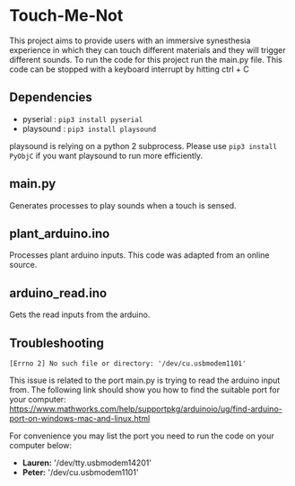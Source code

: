 # Touch-Me-Not
This project aims to provide users with an immersive synesthesia experience in which 
they can touch different materials and they will trigger different sounds. 
To run the code for this project run the main.py file. 
This code can be stopped with a keyboard interrupt by hitting ctrl + C
## Dependencies
- pyserial : ```pip3 install pyserial```
- playsound : ```pip3 install playsound```

playsound is relying on a python 2 subprocess. Please use `pip3 install PyObjC` if you want playsound to run more efficiently.
## main.py
Generates processes to play sounds when a touch is sensed.

## plant_arduino.ino
Processes plant arduino inputs. This code was adapted from an online source. 

## arduino_read.ino
Gets the read inputs from the arduino. 

## Troubleshooting
```[Errno 2] No such file or directory: '/dev/cu.usbmodem1101'```

This issue is related to the port main.py is trying to read the arduino input from. 
The following link should show you how to find the suitable port for your computer: 
https://www.mathworks.com/help/supportpkg/arduinoio/ug/find-arduino-port-on-windows-mac-and-linux.html 

For convenience you may list the port you need to run the code on your computer below:
- **Lauren:** '/dev/tty.usbmodem14201'
- **Peter:** '/dev/cu.usbmodem1101'
